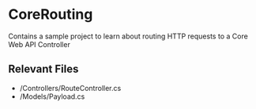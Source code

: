 # CoreRouting
Contains a sample project to learn about routing HTTP requests to a Core Web API Controller 
## Relevant Files
- /Controllers/RouteController.cs
- /Models/Payload.cs
